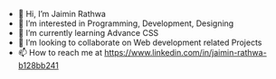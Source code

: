 - 👋 Hi, I’m Jaimin Rathwa
- 👀 I’m interested in Programming, Development, Designing
- 🌱 I’m currently learning Advance CSS
- 💞️ I’m looking to collaborate on Web development related Projects
- 📫 How to reach me at https://www.linkedin.com/in/jaimin-rathwa-b128bb241

<!---
JaiminR28/JaiminR28 is a ✨ special ✨ repository because its `README.md` (this file) appears on your GitHub profile.
You can click the Preview link to take a look at your changes.
--->
